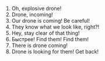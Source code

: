 1. Oh, explosive drone!
2. Drone, incoming!
3. Our drone is coming! Be careful!
4. They know what we look like, right?!
5. Hey, stay clear of that thing!
6. Быстрее! Find them! Find them!
7. There is drone coming!
8. Drone is looking for them! Get back!
